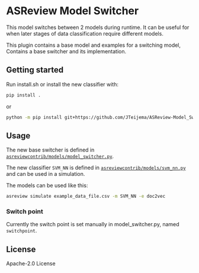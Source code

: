 # ASReview Model Switcher
This model switches between 2 models during runtime. It can be useful for when later stages of data classification require different models.

This plugin contains a base model and examples for a switching model, Contains a base switcher and its implementation.


## Getting started

Run install.sh or install the new classifier with:

```bash
pip install .
```

or

```bash
python -m pip install git+https://github.com/JTeijema/ASReview-Model_Switcher.git
```


## Usage

The new base switcher is defined in
[`asreviewcontrib/models/model_switcher.py`](asreviewcontrib/models/model_switcher.py).

The new classifier `SVM_NN` is defined in
[`asreviewcontrib/models/svm_nn.py`](asreviewcontrib/models/SVM_NN.py) 
and can be used in a simulation.

The models can be used like this:
```bash
asreview simulate example_data_file.csv -m SVM_NN -e doc2vec
```

### Switch point
Currently the switch point is set manually in model_switcher.py, named ``switchpoint``.

## License
Apache-2.0 License 
